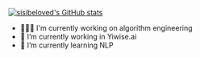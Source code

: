 [![sisibeloved's GitHub stats](https://github-readme-stats.vercel.app/api?username=sisibeloved&show_icons=true&theme=dracula&count_private=true)](https://github.com/sisibeloved)

- 🧑🏻‍💻 I'm currently working on algorithm engineering
- 🔭 I’m currently working in Yiwise.ai
- 🌱 I’m currently learning NLP
